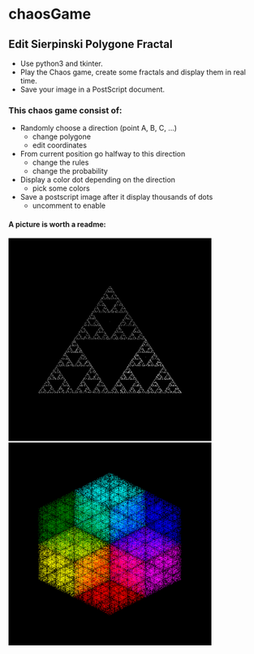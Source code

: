 # chaosGame
## Edit Sierpinski Polygone Fractal
* Use python3 and tkinter.
* Play the Chaos game, create some fractals and display them in real time.
* Save your image in a PostScript document.

### This chaos game consist of:
* Randomly choose a direction (point A, B, C, ...)
    * change polygone
    * edit coordinates
* From current position go halfway to this direction
    * change the rules
    * change the probability
* Display a color dot depending on the direction
    * pick some colors
* Save a postscript image after it display thousands of dots
    * uncomment to enable

#### A picture is worth a readme:

![alt text](https://github.com/etiennechanel/chaosGame/blob/master/exSierpinski.png?raw=true "Sierpinski")
![alt text](https://github.com/etiennechanel/chaosGame/blob/master/exHexa.png?raw=true "Vasarely")
